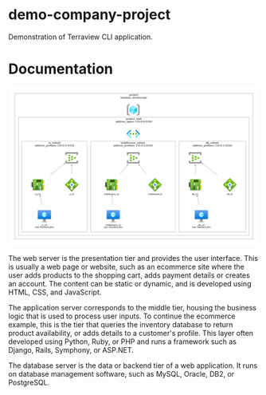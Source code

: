 # demo-company-project

Demonstration of Terraview CLI application.


# Documentation

![Cloud Architecture diagram](diagram_9818198463.png)

The web server is the presentation tier and provides the user interface. This is usually a web page or website, such as an ecommerce site where the user adds products to the shopping cart, adds payment details or creates an account. The content can be static or dynamic, and is developed using HTML, CSS, and JavaScript.

The application server corresponds to the middle tier, housing the business logic that is used to process user inputs. To continue the ecommerce example, this is the tier that queries the inventory database to return product availability, or adds details to a customer's profile. This layer often developed using Python, Ruby, or PHP and runs a framework such as Django, Rails, Symphony, or ASP.NET.

The database server is the data or backend tier of a web application. It runs on database management software, such as MySQL, Oracle, DB2, or PostgreSQL.